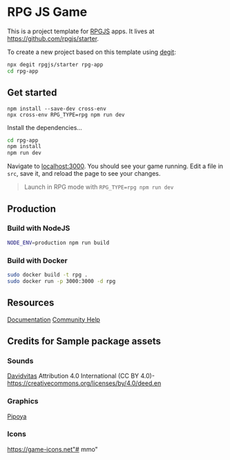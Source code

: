 # RPG JS Game

This is a project template for [RPGJS](https://rpgjs.dev) apps. It lives at https://github.com/rpgjs/starter.

To create a new project based on this template using [degit](https://github.com/Rich-Harris/degit):

```bash
npx degit rpgjs/starter rpg-app
cd rpg-app
```
## Get started

```
npm install --save-dev cross-env
npx cross-env RPG_TYPE=rpg npm run dev
```

Install the dependencies...

```bash
cd rpg-app
npm install
npm run dev
```

Navigate to [localhost:3000](http://localhost:3000). You should see your game running. Edit a file in `src`, save it, and reload the page to see your changes.

> Launch in RPG mode with `RPG_TYPE=rpg npm run dev`

## Production

### Build with NodeJS

```bash
NODE_ENV=production npm run build
```

### Build with Docker

```bash
sudo docker build -t rpg .
sudo docker run -p 3000:3000 -d rpg
```

## Resources

[Documentation](https://docs.rpgjs.dev)
[Community Help](https://community.rpgjs.dev)

## Credits for Sample package assets

### Sounds

[Davidvitas](https://www.davidvitas.com/portfolio/2016/5/12/rpg-music-pack)
Attribution 4.0 International (CC BY 4.0)- https://creativecommons.org/licenses/by/4.0/deed.en

### Graphics

[Pipoya](https://pipoya.itch.io)

### Icons

https://game-icons.net"# mmo" 
